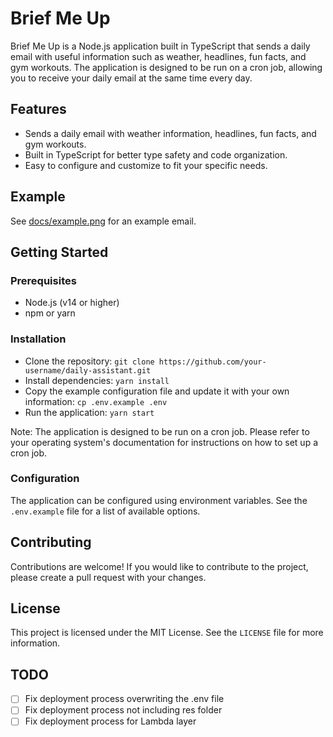# Brief Me Up

Brief Me Up is a Node.js application built in TypeScript that sends a daily email with useful information such as weather, headlines, fun facts, and gym workouts. The application is designed to be run on a cron job, allowing you to receive your daily email at the same time every day.

## Features

- Sends a daily email with weather information, headlines, fun facts, and gym workouts.
- Built in TypeScript for better type safety and code organization.
- Easy to configure and customize to fit your specific needs.

## Example

See [docs/example.png](docs/example.png) for an example email.

## Getting Started

### Prerequisites

- Node.js (v14 or higher)
- npm or yarn

### Installation

- Clone the repository: `git clone https://github.com/your-username/daily-assistant.git`
- Install dependencies: `yarn install`
- Copy the example configuration file and update it with your own information: `cp .env.example .env`
- Run the application: `yarn start`

Note: The application is designed to be run on a cron job. Please refer to your operating system's documentation for instructions on how to set up a cron job.

### Configuration

The application can be configured using environment variables. See the `.env.example` file for a list of available options.

## Contributing

Contributions are welcome! If you would like to contribute to the project, please create a pull request with your changes.

## License

This project is licensed under the MIT License. See the `LICENSE` file for more information.

## TODO

- [ ] Fix deployment process overwriting the .env file
- [ ] Fix deployment process not including res folder
- [ ] Fix deployment process for Lambda layer
